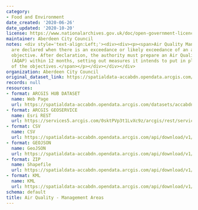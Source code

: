 ```yaml
---
category:
- Food and Environment
date_created: '2020-06-26'
date_updated: '2020-10-20'
license: https://www.nationalarchives.gov.uk/doc/open-government-licence/version/3/
maintainer: Aberdeen City Council
notes: <div style='text-align:Left;'><div><div><p><span>Air Quality Management Areas
  are declared when there is an exceedance or likely exceedance of an air quality
  objective. After declaration, the authority must prepare an Air Quality Action Plan
  (AQAP) within 12 months, setting out measures it intends to put in place in pursuit
  of the objectives.</span></p></div></div></div>
organization: Aberdeen City Council
original_dataset_link: https://spatialdata-accabdn.opendata.arcgis.com/datasets/accabdn::air-quality-management-areas-1
records: null
resources:
- format: ARCGIS HUB DATASET
  name: Web Page
  url: https://spatialdata-accabdn.opendata.arcgis.com/datasets/accabdn::air-quality-management-areas-1
- format: ARCGIS GEOSERVICE
  name: Esri REST
  url: https://services5.arcgis.com/0sktPVp3t1LvXc9z/arcgis/rest/services/Air_Quality_Management_Areas/FeatureServer/0
- format: CSV
  name: CSV
  url: https://spatialdata-accabdn.opendata.arcgis.com/api/download/v1/items/0ac95978a97c4adfbdab0c429f943c4e/csv?layers=0
- format: GEOJSON
  name: GeoJSON
  url: https://spatialdata-accabdn.opendata.arcgis.com/api/download/v1/items/0ac95978a97c4adfbdab0c429f943c4e/geojson?layers=0
- format: ZIP
  name: Shapefile
  url: https://spatialdata-accabdn.opendata.arcgis.com/api/download/v1/items/0ac95978a97c4adfbdab0c429f943c4e/shapefile?layers=0
- format: KML
  name: KML
  url: https://spatialdata-accabdn.opendata.arcgis.com/api/download/v1/items/0ac95978a97c4adfbdab0c429f943c4e/kml?layers=0
schema: default
title: Air Quality - Management Areas
---
```


